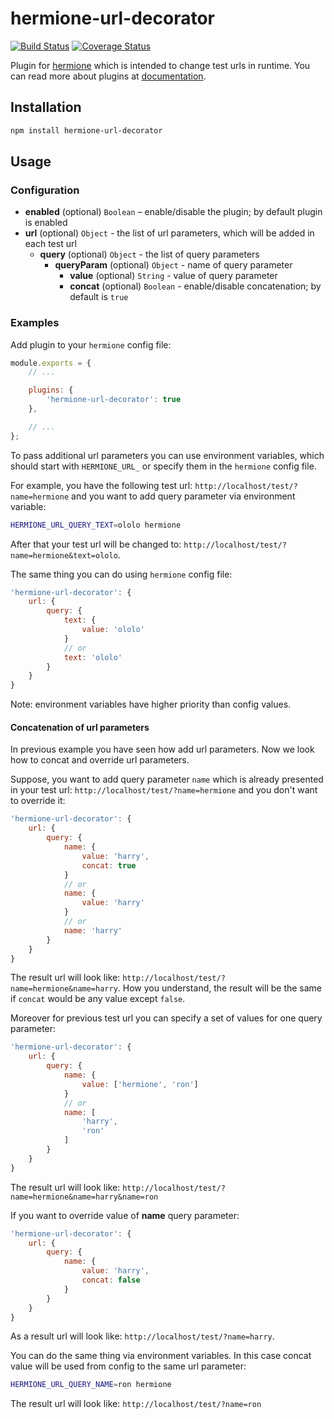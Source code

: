 # hermione-url-decorator

[![Build Status](https://travis-ci.org/gemini-testing/hermione-url-decorator.svg?branch=master)](https://travis-ci.org/gemini-testing/hermione-url-decorator)
[![Coverage Status](https://img.shields.io/coveralls/gemini-testing/hermione-url-decorator.svg?style=flat)](https://coveralls.io/r/gemini-testing/hermione-url-decorator?branch=master)

Plugin for [hermione](https://github.com/gemini-testing/hermione) which is intended to change test urls in runtime. You can read more about plugins at [documentation](https://github.com/gemini-testing/hermione#plugins).

## Installation

```bash
npm install hermione-url-decorator
```

## Usage

### Configuration

* **enabled** (optional) `Boolean` – enable/disable the plugin; by default plugin is enabled
* **url** (optional) `Object` - the list of url parameters, which will be added in each test url
    * **query** (optional) `Object` - the list of query parameters
        * **queryParam** (optional) `Object` - name of query parameter
            * **value** (optional) `String` - value of query parameter
            * **concat** (optional) `Boolean` - enable/disable concatenation; by default is `true`

### Examples

Add plugin to your `hermione` config file:

```js
module.exports = {
    // ...

    plugins: {
        'hermione-url-decorator': true
    },

    // ...
};
```

To pass additional url parameters you can use environment variables, which should start with `HERMIONE_URL_` or specify them in the `hermione` config file.

For example, you have the following test url: `http://localhost/test/?name=hermione` and you want to add query parameter via environment variable:

```bash
HERMIONE_URL_QUERY_TEXT=ololo hermione
```

After that your test url will be changed to: `http://localhost/test/?name=hermione&text=ololo`.

The same thing you can do using `hermione` config file:

```js
'hermione-url-decorator': {
    url: {
        query: {
            text: {
                value: 'ololo'
            }
            // or
            text: 'ololo'
        }
    }
}
```

Note: environment variables have higher priority than config values.

#### Concatenation of url parameters

In previous example you have seen how add url parameters. Now we look how to concat and override url parameters.

Suppose, you want to add query parameter `name` which is already presented in your test url: `http://localhost/test/?name=hermione` and you don't want to override it:

```js
'hermione-url-decorator': {
    url: {
        query: {
            name: {
                value: 'harry',
                concat: true
            }
            // or
            name: {
                value: 'harry'
            }
            // or
            name: 'harry'
        }
    }
}
```

The result url will look like: `http://localhost/test/?name=hermione&name=harry`. How you understand, the result will be the same if `concat` would be any value except `false`.

Moreover for previous test url you can specify a set of values for one query parameter:

```js
'hermione-url-decorator': {
    url: {
        query: {
            name: {
                value: ['hermione', 'ron']
            }
            // or
            name: [
                'harry',
                'ron'
            ]
        }
    }
}
```

The result url will look like: `http://localhost/test/?name=hermione&name=harry&name=ron`

If you want to override value of **name** query parameter:

```js
'hermione-url-decorator': {
    url: {
        query: {
            name: {
                value: 'harry',
                concat: false
            }
        }
    }
}
```

As a result url will look like: `http://localhost/test/?name=harry`.

You can do the same thing via environment variables. In this case concat value will be used from config to the same url parameter:

```bash
HERMIONE_URL_QUERY_NAME=ron hermione
```

The result url will look like: `http://localhost/test/?name=ron`
